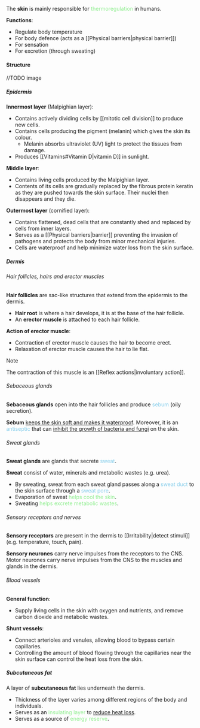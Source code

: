 The **skin** is mainly responsible for <span style="color: lightgreen">thermoregulation</span> in humans.

**Functions**:
- Regulate body temperature
- For body defence (acts as a [[Physical barriers|physical barrier]])
- For sensation
- For excretion (through sweating)

#### Structure
//TODO image

##### Epidermis
**Innermost layer** (Malpighian layer):
- Contains actively dividing cells by [[mitotic cell division]] to produce new cells.
- Contains cells producing the pigment (melanin) which gives the skin its colour.
	- Melanin absorbs ultraviolet (UV) light to protect the tissues from damage.
- Produces [[Vitamins#Vitamin D|vitamin D]] in sunlight.

**Middle layer**:
- Contains living cells produced by the Malpighian layer.
- Contents of its cells are gradually replaced by the fibrous protein keratin as they are pushed towards the skin surface. Their nuclei then disappears and they die.

**Outermost layer** (cornified layer):
- Contains flattened, dead cells that are constantly shed and replaced by cells from inner layers.
- Serves as a [[Physical barriers|barrier]] preventing the invasion of pathogens and protects the body from minor mechanical injuries.
- Cells are waterproof and help minimize water loss from the skin surface.

##### Dermis
###### Hair follicles, hairs and erector muscles
**Hair follicles** are sac-like structures that extend from the epidermis to the dermis.
- **Hair root** is where a hair develops, it is at the base of the hair follicle.
- An **erector muscle** is attached to each hair follicle.

**Action of erector muscle**:
- Contraction of erector muscle causes the hair to become erect.
- Relaxation of erector muscle causes the hair to lie flat.

> [!note]
> The contraction of this muscle is an [[Reflex actions|involuntary action]].

###### Sebaceous glands
**Sebaceous glands** open into the hair follicles and produce <span style="color: skyblue">sebum</span> (oily secretion).

**Sebum** <u>keeps the skin soft and makes it waterproof</u>. Moreover, it is an <span style="color: skyblue">antiseptic</span> that can <u>inhibit the growth of bacteria and fungi</u> on the skin.

###### Sweat glands
**Sweat glands** are glands that secrete <span style="color: skyblue">sweat</span>.

**Sweat** consist of water, minerals and metabolic wastes (e.g. urea).
- By sweating, sweat from each sweat gland passes along a <span style="color: skyblue">sweat duct</span> to the skin surface through a <span style="color: skyblue">sweat pore</span>.
- Evaporation of sweat <span style="color: lightgreen">helps cool the skin</span>.
- Sweating <span style="color: lightgreen">helps excrete metabolic wastes</span>.

###### Sensory receptors and nerves
**Sensory receptors** are present in the dermis to [[Irritability|detect stimuli]] (e.g. temperature, touch, pain).

**Sensory neurones** carry nerve impulses from the receptors to the CNS. Motor neurones carry nerve impulses from the CNS to the muscles and glands in the dermis.

###### Blood vessels
**General function**:
- Supply living cells in the skin with oxygen and nutrients, and remove carbon dioxide and metabolic wastes.

**Shunt vessels**:
- Connect arterioles and venules, allowing blood to bypass certain capillaries.
- Controlling the amount of blood flowing through the capillaries near the skin surface can control the heat loss from the skin.

##### Subcutaneous fat
A layer of **subcutaneous fat** lies underneath the dermis.
- Thickness of the layer varies among different regions of the body and individuals.
- Serves as an <span style="color: lightgreen">insulating layer</span> to <u>reduce heat loss</u>.
- Serves as a source of <span style="color: lightgreen">energy reserve</span>.
